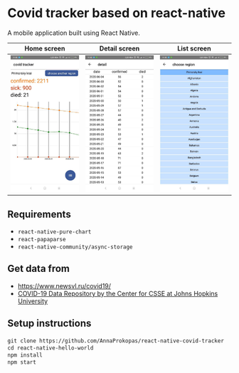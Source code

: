 # Covid tracker based on react-native

A mobile application built using React Native.

Home screen | Detail screen | List screen
-- | -- | --
![](screenshots/main_screen.jpg) | ![](screenshots/detail_screen.jpg) | ![](screenshots/list_screen.jpg)

## Requirements

* `react-native-pure-chart`
* `react-papaparse`
* `react-native-community/async-storage`

## Get data from

* https://www.newsvl.ru/covid19/
* [COVID-19 Data Repository by the Center for CSSE at Johns Hopkins University](https://github.com/CSSEGISandData/COVID-19)

## Setup instructions

```
git clone https://github.com/AnnaProkopas/react-native-covid-tracker
cd react-native-hello-world
npm install
npm start
```